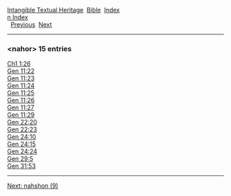 [Intangible Textual Heritage](../../index)  [Bible](../index) 
[Index](index)   
[n Index](_n_)  
  [Previous](c07690)  [Next](c07692) 

------------------------------------------------------------------------

### &lt;nahor&gt; 15 entries

[Ch1 1:26](../kjv/ch1001.htm#026)  
[Gen 11:22](../kjv/gen011.htm#022)  
[Gen 11:23](../kjv/gen011.htm#023)  
[Gen 11:24](../kjv/gen011.htm#024)  
[Gen 11:25](../kjv/gen011.htm#025)  
[Gen 11:26](../kjv/gen011.htm#026)  
[Gen 11:27](../kjv/gen011.htm#027)  
[Gen 11:29](../kjv/gen011.htm#029)  
[Gen 22:20](../kjv/gen022.htm#020)  
[Gen 22:23](../kjv/gen022.htm#023)  
[Gen 24:10](../kjv/gen024.htm#010)  
[Gen 24:15](../kjv/gen024.htm#015)  
[Gen 24:24](../kjv/gen024.htm#024)  
[Gen 29:5](../kjv/gen029.htm#005)  
[Gen 31:53](../kjv/gen031.htm#053)  

------------------------------------------------------------------------

[Next: nahshon (9)](c07692)
